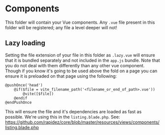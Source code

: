 # Components

This folder will contain your Vue components. Any `.vue` file present in this folder will be registered; any file a level deeper will not!

## Lazy loading

Setting the file extension of your file in this folder as `.lazy.vue` will ensure that it is bundled separately and not included in the `app.js` bundle. Note that you do not deal with them differently than any other vue component. Though if you know it's going to be used above the fold on a page you can ensure it is preloaded on that page using the following:

```blade
@pushOnce('head')
    @if($file = vite_filename_path('<filename_or_end_of_path>.vue'))
        @vite([$file])
    @endif
@endPushOnce
```

This will ensure the file and it's dependencies are loaded as fast as possible. We're using this in the `listing.blade.php`. See: https://github.com/rapidez/core/blob/master/resources/views/components/listing.blade.php
